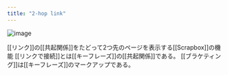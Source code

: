 ```yaml
---
title: "2-hop link"
---
```


![image](https://gyazo.com/970bab8d5d0f9687ad99c918e399284b/thumb/1000)

[[リンク]]の[[共起関係]]をたどって2つ先のページを表示する[[Scrapbox]]の機能
[[リンクで接続]]とは[[キーフレーズ]]の[[共起関係]]である。
[[ブラケティング]]は[[キーフレーズ]]のマークアップである。